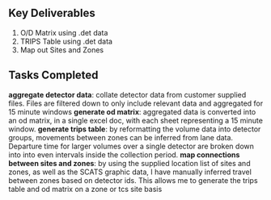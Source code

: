 ## Key Deliverables

1. O/D Matrix using .det data
2. TRIPS Table using .det data
3. Map out Sites and Zones

## Tasks Completed

**aggregate detector data**: collate detector data from customer supplied files. Files are filtered down to only include relevant data and aggregated for 15 minute windows
**generate od matrix**: aggregated data is converted into an od matrix, in a single excel doc, with each sheet representing a 15 minute window. 
**generate trips table**: by reformatting the volume data into detector groups, movements between zones can be inferred from lane data. Departure time for larger volumes over a single detector are broken down into into even intervals inside the collection period.
**map connections between sites and zones**: by using the supplied location list of sites and zones, as well as the SCATS graphic data, I have manually inferred travel between zones based on detector ids. This allows me to generate the trips table and od matrix on a zone or tcs site basis